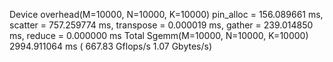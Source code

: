 Device overhead(M=10000, N=10000, K=10000) pin_alloc = 156.089661 ms, scatter = 757.259774 ms, transpose = 0.000019 ms, gather = 239.014850 ms, reduce = 0.000000 ms
Total Sgemm(M=10000, N=10000, K=10000) 2994.911064 ms ( 667.83 Gflops/s 1.07 Gbytes/s)
